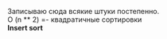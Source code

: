 Записываю сюда всякие штуки постепенно.<br>
O (n ** 2) =- квадратичные сортировки<br>
**Insert sort**<br>
